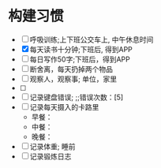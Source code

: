 # 构建习惯

- [ ] 呼吸训练;上下班公交车上, 中午休息时间
- [x] 每天读书十分钟;下班后, 得到APP
- [ ] 每日写作50字;下班后，得到APP
- [ ] 断舍离，每天扔掉两个物品
- [ ] 观察人，观察事; 单位，家里
- [ ] 
- [ ] 记录键盘错误; ;;错误次数：[5]
- [ ] 记录每天摄入的卡路里
    - 早餐：
    - 中餐：
    - 晚餐：
- [ ] 记录体重; 睡前
- [ ] 记录锻炼日志
